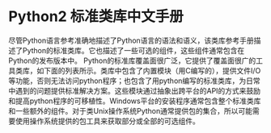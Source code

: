 # Python2 标准类库中文手册

尽管Python语言参考准确地描述了Python语言的语法和语义，该类库参考手册描述了Python的标准类库。它也描述了一些可选的组件，这些组件通常包含在Python的发布版本中。
Python的标准库覆盖面很广泛，它提供了覆盖面很广的工具类库，如下面的列表所示。类库中包含了内置模块（用C编写的），提供文件I/O等功能，否则无法访问python程序；也包含了用python编写的标准类库，为日常中遇到的问题提供标准解决方案。这些模块通过抽象出跨平台的API的方式来鼓励和提高python程序的可移植性。Windows平台的安装程序通常包含整个标准类库和一些额外的组件。对于类Unix操作系统Python通常提供包的集合，所以可能需要使用操作系统提供的包工具来获取部分或全部的可选组件。
